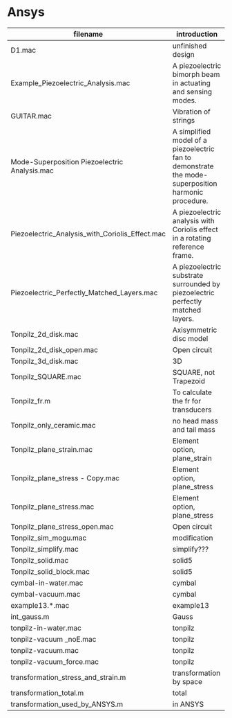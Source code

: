 # Ansys
|filename|introduction|
|------------------|---------------------------|
|D1.mac|unfinished design|
|Example_Piezoelectric_Analysis.mac|A piezoelectric bimorph beam in actuating and sensing modes.|
|GUITAR.mac|Vibration of strings|
|Mode-Superposition Piezoelectric Analysis.mac|A simplified model of a piezoelectric fan to demonstrate the mode-superposition harmonic procedure.|
|Piezoelectric_Analysis_with_Coriolis_Effect.mac|A piezoelectric analysis with Coriolis effect in a rotating reference frame.|
|Piezoelectric_Perfectly_Matched_Layers.mac|A piezoelectric substrate surrounded by piezoelectric perfectly matched layers.|
|Tonpilz_2d_disk.mac|Axisymmetric disc model|
|Tonpilz_2d_disk_open.mac|Open circuit|
|Tonpilz_3d_disk.mac|3D|
|Tonpilz_SQUARE.mac|SQUARE, not Trapezoid|
|Tonpilz_fr.m|To calculate the fr for transducers|
|Tonpilz_only_ceramic.mac|no head mass and tail mass|
|Tonpilz_plane_strain.mac|Element option, plane_strain|
|Tonpilz_plane_stress - Copy.mac|Element option, plane_stress|
|Tonpilz_plane_stress.mac|Element option, plane_stress|
|Tonpilz_plane_stress_open.mac|Open circuit|
|Tonpilz_sim_mogu.mac|modification|
|Tonpilz_simplify.mac|simplify???|
|Tonpilz_solid.mac|solid5|
|Tonpilz_solid_block.mac|solid5|
|cymbal-in-water.mac|cymbal|
|cymbal-vacuum.mac|cymbal|
|example13.*.mac|example13|
|int_gauss.m|Gauss|
|tonpilz-in-water.mac|tonpilz|
|tonpilz-vacuum _noE.mac|tonpilz|
|tonpilz-vacuum.mac|tonpilz|
|tonpilz-vacuum_force.mac|tonpilz|
|transformation_stress_and_strain.m|transformation by space|
|transformation_total.m|total|
|transformation_used_by_ANSYS.m|in ANSYS|
